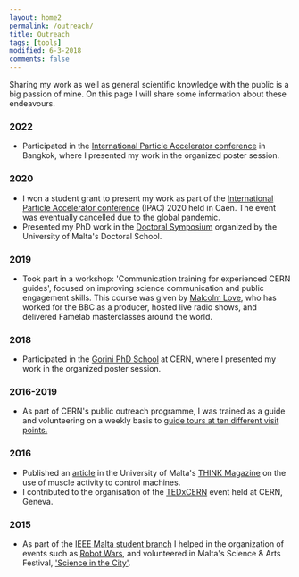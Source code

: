 ```yaml
---
layout: home2
permalink: /outreach/
title: Outreach
tags: [tools]
modified: 6-3-2018
comments: false
---
```


Sharing my work as well as general scientific knowledge with the public is a big passion of mine. On this page I will share some information about these endeavours.

### 2022
* Participated in the [International Particle Accelerator conference](https://www.ipac22.org) in Bangkok, where I presented my work in the organized poster session.

### 2020
* I won a student grant to present my work as part of the [International Particle Accelerator conference](https://www.ipac20.org/) (IPAC) 2020 held in Caen. The event was eventually cancelled due to the global pandemic.
* Presented my PhD work in the [Doctoral Symposium](https://www.um.edu.mt/newspoint/news/2020/03/2nd-annual-doc-school-symp?fbclid=IwAR298xhm4Oy0Xo2_lLsbudy3hLkQP_fRwuiXIWmn_q6kiDChNZyBkvT576I#.XnSTKGP9Pmc.facebook) organized by the University of Malta's Doctoral School.

### 2019
* Took part in a workshop: 'Communication training for experienced CERN guides', focused on improving science communication and public engagement skills. This course was given by [Malcolm Love](http://www.malcolmlove.org/), who has worked for the BBC as a producer, hosted live radio shows, and delivered Famelab masterclasses around the world.

### 2018
* Participated in the [Gorini PhD School](https://www.gmee.org/gorini2018/) at CERN, where I presented my work in the organized poster session.

### 2016-2019
* As part of CERN's public outreach programme, I was trained as a guide and volunteering on a weekly basis to [guide tours at ten different visit points.](https://timesofmalta.com/articles/view/university-science-students-visit-cern.674345)

### 2016
* Published an [article](https://www.um.edu.mt/library/oar/bitstream/123456789/19395/1/THINK%2c%202016-17%20-%20A9.pdf) in the University of Malta's [THINK Magazine](https://www.um.edu.mt/think/) on the use of muscle activity to control machines.
* I contributed to the organisation of the [TEDxCERN](https://www.ted.com/tedx/events/18826) event held at CERN, Geneva.

### 2015
*  As part of the [IEEE Malta student branch](https://www.facebook.com/ieeesbmalta/) I helped in the organization of events such as [Robot Wars](https://gadgetsmalta.com/features/robot-wars/), and volunteered in Malta's Science & Arts Festival, ['Science in the City'](https://scienceinthecity.org.mt/).
